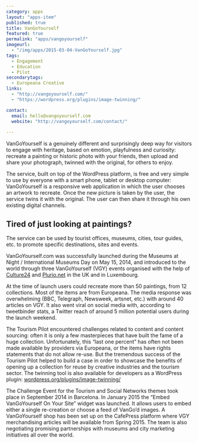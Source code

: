 ```yaml
---
category: apps
layout: "apps-item"
published: true
title: VanGoYourself
featured: true
permalink: "apps/vangoyourself"
imageurl: 
  - "/img/apps/2015-03-04-VanGoYourself.jpg"
tags: 
  - Engagement
  - Education
  - Pilot
secondarytags: 
  - Europeana Creative
links: 
  - "http://vangoyourself.com/"
  - "https://wordpress.org/plugins/image-twinning/"

contact: 
  email: hello@vangoyourself.com
  website: "http://vangoyourself.com/contact/"
  
---
```

VanGoYourself is a genuinely different and surprisingly deep way for visitors to engage with heritage, based on emotion, playfulness and curiosity: recreate a painting or historic photo with your friends, then upload and share your photograph, twinned with the original, for others to enjoy.

The service, built on top of the WordPress platform, is free and very simple to use by everyone with a smart phone, tablet or desktop computer: VanGoYourself is a responsive web application in which the user chooses an artwork to recreate. Once the new picture is taken by the user, the service twins it with the original. The user can then share it through his own existing digital channels.

## Tired of just looking at paintings?

The service can be used by tourist offices, museums, cities, tour guides, etc. to promote specific destinations, sites and events.

VanGoYourself.com was successfully launched during the Museums at Night / International Museums Day on May 15, 2014, and introduced to the world through three VanGoYourself (VGY) events organised with the help of [Culture24](http://www.culture24.org.uk/home) and [Plurio.net](http://www.plurio.net/en/) in the UK and in Luxembourg.

At the time of launch users could recreate more than 50 paintings, from 12 collections. Most of the items are from Europeana. The media response was overwhelming (BBC, Telegraph, Newsweek, artsnet, etc.) with around 40 articles on VGY. It also went viral on social media with, according to tweetbinder stats, a Twitter reach of around 5 million potential users during the launch weekend.

The Tourism Pilot encountered challenges related to content and content sourcing: often it is only a few masterpieces that have built the fame of a huge collection. Unfortunately, this “last one percent” has often not been made available by providers via Europeana, or the items have rights statements that do not allow re-use. But the tremendous success of the Tourism Pilot helped to build a case in order to showcase the benefits of opening up a collection for reuse by creative industries and the tourism sector. The twinning tool is also available for developers as a WordPress plugin: [wordpress.org/plugins/image-twinning/](https://wordpress.org/plugins/image-twinning/)

The Challenge Event for the Tourism and Social Networks themes took place in September 2014 in Barcelona. In January 2015 the “Embed VanGoYourself On Your Site” widget was launched. It allows users to embed either a single re-creation or choose a feed of VanGo’d images. A VanGoYourself shop has been set up on the CafePress platform where VGY merchandising articles will be available from Spring 2015. The team is also negotiating promising partnerships with museums and city marketing initiatives all over the world. 
